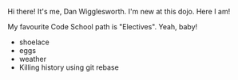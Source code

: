 
Hi there! It's me, Dan Wigglesworth. I'm new at this dojo. Here I am!

My favourite Code School path is "Electives". Yeah, baby!

* shoelace
* eggs
* weather
* Killing history using git rebase
